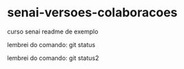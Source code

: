 # senai-versoes-colaboracoes
curso senai
readme de exemplo

lembrei do comando: git status


lembrei do comando: git status2



